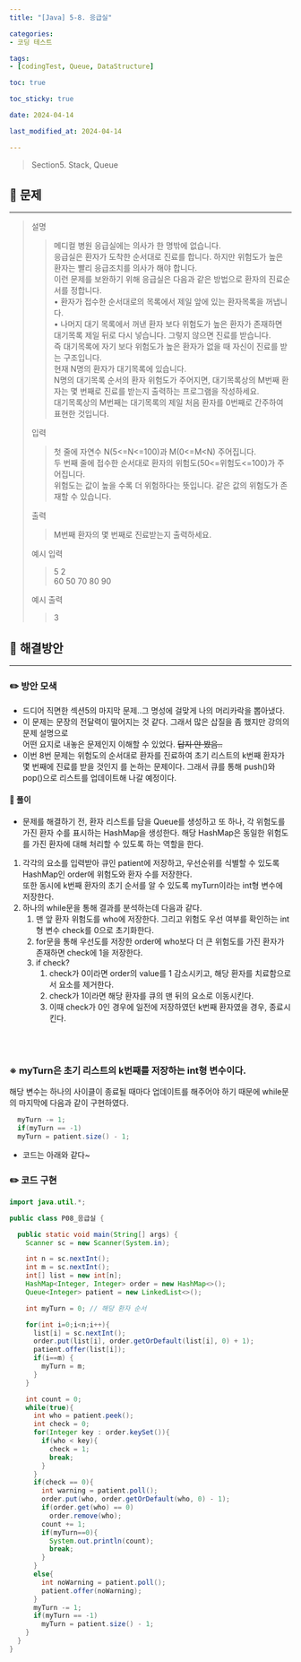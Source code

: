 ```yaml
---
title: "[Java] 5-8. 응급실"

categories:
- 코딩 테스트

tags:
- [codingTest, Queue, DataStructure]

toc: true

toc_sticky: true

date: 2024-04-14

last_modified_at: 2024-04-14

---
```


> Section5. Stack, Queue


## :round_pushpin: 문제

-----
>설명
> >메디컬 병원 응급실에는 의사가 한 명밖에 없습니다.<br>
응급실은 환자가 도착한 순서대로 진료를 합니다. 하지만 위험도가 높은 환자는 빨리 응급조치를 의사가 해야 합니다.<br>
이런 문제를 보완하기 위해 응급실은 다음과 같은 방법으로 환자의 진료순서를 정합니다.<br>
• 환자가 접수한 순서대로의 목록에서 제일 앞에 있는 환자목록을 꺼냅니다.<br>
• 나머지 대기 목록에서 꺼낸 환자 보다 위험도가 높은 환자가 존재하면 대기목록 제일 뒤로 다시 넣습니다. 그렇지 않으면 진료를 받습니다.<br>
즉 대기목록에 자기 보다 위험도가 높은 환자가 없을 때 자신이 진료를 받는 구조입니다.<br>
현재 N명의 환자가 대기목록에 있습니다.<br>
N명의 대기목록 순서의 환자 위험도가 주어지면, 대기목록상의 M번째 환자는 몇 번째로 진료를 받는지 출력하는 프로그램을 작성하세요.<br>
대기목록상의 M번째는 대기목록의 제일 처음 환자를 0번째로 간주하여 표현한 것입니다.
>
> 입력
> > 첫 줄에 자연수 N(5<=N<=100)과 M(0<=M<N) 주어집니다.<br>
두 번째 줄에 접수한 순서대로 환자의 위험도(50<=위험도<=100)가 주어집니다.<br>
위험도는 값이 높을 수록 더 위험하다는 뜻입니다. 같은 값의 위험도가 존재할 수 있습니다.
>
> 출력
> >M번째 환자의 몇 번째로 진료받는지 출력하세요.
>
> 예시 입력
> >5 2<br>
60 50 70 80 90
>
> 예시 출력
> >3

## :round_pushpin: 해결방안

------
### :pencil2: 방안 모색
- 드디어 직면한 섹션5의 마지막 문제..그 명성에 걸맞게 나의 머리카락을 뽑아냈다.
- 이 문제는 문장의 전달력이 떨어지는 것 같다. 그래서 많은 삽질을 좀 했지만 강의의 문제 설명으로<br>
어떤 요지로 내놓은 문제인지 이해할 수 있었다. ~~답지 안 봤음..~~
- 이번 8번 문제는 위험도의 순서대로 환자를 진료하여 초기 리스트의 k번째 환자가 몇 번째에 진료를 받을 것인지
를 논하는 문제이다. 그래서 큐를 통해 push()와 pop()으로 리스트를 업데이트해 나갈 예정이다.

#### :notebook: 풀이
- 문제를 해결하기 전, 환자 리스트를 담을 Queue를 생성하고 또 하나, 각 위험도를 가진 환자 수를 표시하는 HashMap을 생성한다.
해당 HashMap은 동일한 위험도를 가진 환자에 대해 처리할 수 있도록 하는 역할을 한다.
1. 각각의 요소를 입력받아 큐인 patient에 저장하고, 우선순위를 식별할 수 있도록 HashMap인 order에 위험도와 환자 수를 저장한다.<br>
또한 동시에 k번째 환자의 초기 순서를 알 수 있도록 myTurn이라는 int형 변수에 저장한다.
2. 하나의 while문을 통해 결과를 분석하는데 다음과 같다.
   1. 맨 앞 환자 위험도를 who에 저장한다. 그리고 위험도 우선 여부를 확인하는 int형 변수 check를 0으로 초기화한다.
   2. for문을 통해 우선도를 저장한 order에 who보다 더 큰 위험도를 가진 환자가 존재하면 check에 1을 저장한다.
   3. if check?
      1. check가 0이라면 order의 value를 1 감소시키고, 해당 환자를 치료함으로서 요소를 제거한다.
      2. check가 1이라면 해당 환자를 큐의 맨 뒤의 요소로 이동시킨다.
      3. 이때 check가 0인 경우에 일전에 저장하였던 k번째 환자였을 경우, 종료시킨다.

<br>
<br>

### ※ myTurn은 초기 리스트의 k번째를 저장하는 int형 변수이다.<br>
해당 변수는 하나의 사이클이 종료될 때마다 업데이트를 해주어야 하기 때문에 while문의 마지막에 다음과 같이 구현하였다.
``` java
  myTurn -= 1;
  if(myTurn == -1)
  myTurn = patient.size() - 1;
```
- 코드는 아래와 같다~

### :pencil2: 코드 구현

```java
import java.util.*;

public class P08_응급실 {

  public static void main(String[] args) {
    Scanner sc = new Scanner(System.in);

    int n = sc.nextInt();
    int m = sc.nextInt();
    int[] list = new int[n];
    HashMap<Integer, Integer> order = new HashMap<>();
    Queue<Integer> patient = new LinkedList<>();

    int myTurn = 0; // 해당 환자 순서

    for(int i=0;i<n;i++){
      list[i] = sc.nextInt();
      order.put(list[i], order.getOrDefault(list[i], 0) + 1);
      patient.offer(list[i]);
      if(i==m) {
        myTurn = m;
      }
    }

    int count = 0;
    while(true){
      int who = patient.peek();
      int check = 0;
      for(Integer key : order.keySet()){
        if(who < key){
          check = 1;
          break;
        }
      }
      if(check == 0){
        int warning = patient.poll();
        order.put(who, order.getOrDefault(who, 0) - 1);
        if(order.get(who) == 0)
          order.remove(who);
        count += 1;
        if(myTurn==0){
          System.out.println(count);
          break;
        }
      }
      else{
        int noWarning = patient.poll();
        patient.offer(noWarning);
      }
      myTurn -= 1;
      if(myTurn == -1)
        myTurn = patient.size() - 1;
    }
  }
}

```
